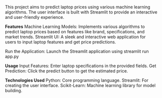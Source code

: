 This project aims to predict laptop prices using various machine learning algorithms. The user interface is built with Streamlit to provide an interactive and user-friendly experience.

**Features**
Machine Learning Models: Implements various algorithms to predict laptop prices based on features like brand, specifications, and market trends.
Streamlit UI: A sleek and interactive web application for users to input laptop features and get price predictions.

Run the Application: Launch the Streamlit application using streamlit run app.py

**Usage**
Input Features: Enter laptop specifications in the provided fields.
Get Prediction: Click the predict button to get the estimated price.

**Technologies Used**
Python: Core programming language.
Streamlit: For creating the user interface.
Scikit-Learn: Machine learning library for model building.
